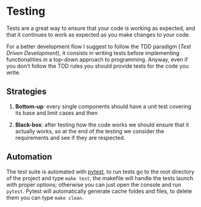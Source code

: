 # Testing

Tests are a great way to ensure that your code is working as expected, and that it continues to work as expected as you make changes to your code.

For a better development flow I suggest to follow the TDD paradigm (_Test Driven Development_), it consists in writing tests before implementing functionalities in a top-down approach to programming. Anyway, even if you don't follow the TDD rules you should provide tests for the code you write.

## Strategies

1. **Bottom-up**: every single components should have a unit test covering its base and limit cases and then 

2. **Black-box**: after testing how the code works we should ensure that it actually works, so at the end of the testing we consider the requirements and see if they are respected.

## Automation

The test suite is automated with [pytest](https://docs.pytest.org), to run tests go to the root directory of the project and type `make test`, the makefile will handle the tests launch with proper options; otherwise you can just open the console and run `pytest`. Pytest will automatically generate cache foldes and files, to delete them you can type `make clean`.

